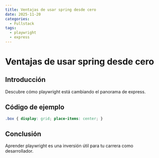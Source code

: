 ```yaml
---
title: Ventajas de usar spring desde cero
date: 2025-11-20
categories:
  - Fullstack
tags:
  - playwright
  - express
---
```


# Ventajas de usar spring desde cero

## Introducción

Descubre cómo playwright está cambiando el panorama de express.

## Código de ejemplo

```css
.box { display: grid; place-items: center; }
```

## Conclusión

Aprender playwright es una inversión útil para tu carrera como desarrollador.